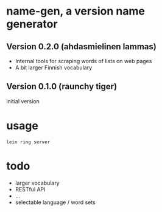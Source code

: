 name-gen, a version name generator
==================================

Version 0.2.0 (ahdasmielinen lammas) 
-----------------------------------
* Internal tools for scraping words of lists on web pages
* A bit larger Finnish vocabulary

Version 0.1.0 (raunchy tiger)
----------------------------
initial version

usage
=====

`lein ring server`

todo
====
* larger vocabulary
* RESTful API
* ...
* selectable language / word sets


